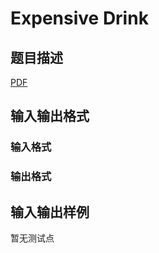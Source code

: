 # Expensive Drink

## 题目描述

[problemUrl]: https://uva.onlinejudge.org/index.php?option=com_onlinejudge&Itemid=8&category=447&page=show_problem&problem=4156

[PDF](https://uva.onlinejudge.org/external/14/p1410.pdf)

## 输入输出格式

### 输入格式

### 输出格式

## 输入输出样例

暂无测试点

